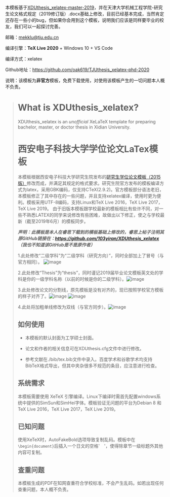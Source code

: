 本模板基于[XDUthesis_xelatex-master-2019](https://github.com/Faust-Wang/XDUthesis_xelatex-master-2019)，并在天津大学机械工程学院-研究生论文格式规定（2019修订版）.docx基础上修改，目前已经基本完成，当然肯定还存在一些小的bug，但如果你会用到这个模板，说明我们应该是同样要毕业的校友，我们可以一起探讨完善。

邮箱：mekklu@tju.edu.cn

编译引擎：**TeX Live 2020** + Windows 10 + VS Code

编译方式：xelatex

Github地址：https://github.com/oak619/TJUthesis_xelatex-phd-2020

说明：该模板为**非官方**模板，免费下载使用，对使用该模板产生的一切问题本人概不负责。

> # What is XDUthesis_xelatex?
>
> XDUthesis_xelatex is an *unofficial* XeLaTeX template for preparing bachelor, master, or doctor thesis in Xidian University.
>
> # 西安电子科技大学学位论文LaTex模板
>
> 本模板根据西安电子科技大学研究生院发布的[研究生学位论文模板（2015版）](http://gr.xidian.edu.cn/system/_content/download.jsp?urltype=news.DownloadAttachUrl&owner=1281831001&wbfileid=2041391)修改而成，并满足其规定的格式要求。研究生院官方发布的模板编译方式为latex，采用GBK编码，仅支持CTeX(2.9.2)。官方模板部分语法老旧，本模板修正了其中存在的一些问题，并且支持xelatex编译，使用时更为便利。模板采用UTF-8编码，支持Linux和TeX Live 2016，TeX Live 2017，TeX Live 2019。
> 由于旧版本模板跟学校最新的模板相比有些许不同，对一些不熟悉LATEX的同学来说修改有些困难，故做出以下修正，使之与学校最新（截至2019年6月）的模板同步。
>
> ***声明：此模板是本人在睿思下载到的模板基础上修改的，睿思上帖子注明其原GitHub链接在：https://github.com/103yiran/XDUthesis_xelatex （我也不知道该GitHub是不是原作者）***
>
> 1.此处修改“二级学科”为“二级学科（研究方向）”，同时全部加上了冒号（与官方相同）。
> ![image](https://github.com/Wangfakui/XDUthesis_xelatex-master-2019/blob/master/figures/1.jpg)
>
> 2.此处修改“Thesis”为“thesis”，同时谨记2019届毕业论文模板英文处的学科是你的一级学科名称（以前的时候是你的二级学科）。![image](https://github.com/Wangfakui/XDUthesis_xelatex-master-2019/blob/master/figures/2.jpg)
>
> 3.此处修改论文的分割线，原先模板是没有对齐的，现已按照学校官方模板的样子对齐了。![image](https://github.com/Wangfakui/XDUthesis_xelatex-master-2019/blob/master/figures/3.jpg) ![image](https://github.com/Wangfakui/XDUthesis_xelatex-master-2019/blob/master/figures/4.jpg)
>
> 4.此处将加粗单线修改为双线（与官方同步）。![image](https://github.com/Wangfakui/XDUthesis_xelatex-master-2019/blob/master/figures/5.jpg)
>
>
> ## 如何使用
>
> * 本模板的默认封面为工学硕士封面。
>
> * 论文和作者的相关信息可在XDUthesis.cfg文件中进行修改。
>
> * 参考文献在./bib/tex.bib文件中录入。百度学术和谷歌学术均支持BibTeX格式导出，但其中夹杂很多不规范的条目，应注意进行检查。
>
>
> ## 系统需求
>
> 本模板需要使用 XeTeX 引擎编译。Linux下编译时需首先配置windows系统中提供的SimSun和SimHei字体。模板验证无问题的平台为Debian 8 和TeX Live 2016，TeX Live 2017，TeX Live 2019。
>
> ## 已知问题
> 使用XeTeX时，AutoFakeBold选项导致复制乱码。模板中在`\begin{document}`后插入一个日文的空格'　'，使得除章节一级标题外其他内容可复制。
>
> ## 查重问题
> 本模板生成的PDF在知网查重符合学校标准，不会产生乱码。如若出现任何查重问题，本人概不负责。
>

